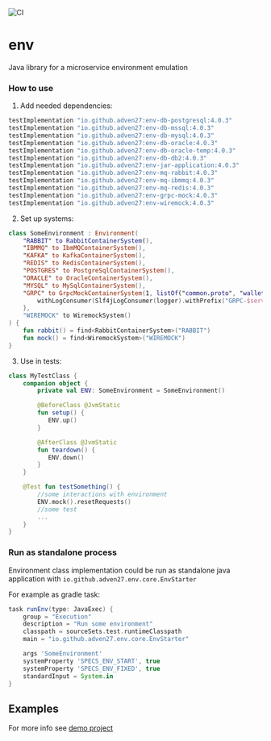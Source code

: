 ![CI](https://github.com/Adven27/env/workflows/CI/badge.svg)

# env

Java library for a microservice environment emulation

### How to use

1. Add needed dependencies:

```groovy
testImplementation "io.github.adven27:env-db-postgresql:4.0.3"
testImplementation "io.github.adven27:env-db-mssql:4.0.3"
testImplementation "io.github.adven27:env-db-mysql:4.0.3"
testImplementation "io.github.adven27:env-db-oracle:4.0.3"
testImplementation "io.github.adven27:env-db-oracle-temp:4.0.3"
testImplementation "io.github.adven27:env-db-db2:4.0.3"
testImplementation "io.github.adven27:env-jar-application:4.0.3"
testImplementation "io.github.adven27:env-mq-rabbit:4.0.3"
testImplementation "io.github.adven27:env-mq-ibmmq:4.0.3"
testImplementation "io.github.adven27:env-mq-redis:4.0.3"
testImplementation "io.github.adven27:env-grpc-mock:4.0.3"
testImplementation "io.github.adven27:env-wiremock:4.0.3"
```

2. Set up systems:

```kotlin
class SomeEnvironment : Environment(
    "RABBIT" to RabbitContainerSystem(),
    "IBMMQ" to IbmMQContainerSystem(),
    "KAFKA" to KafkaContainerSystem(),
    "REDIS" to RedisContainerSystem(),
    "POSTGRES" to PostgreSqlContainerSystem(),
    "ORACLE" to OracleContainerSystem(),
    "MYSQL" to MySqlContainerSystem(),
    "GRPC" to GrpcMockContainerSystem(1, listOf("common.proto", "wallet.proto")).apply {
        withLogConsumer(Slf4jLogConsumer(logger).withPrefix("GRPC-$serviceId"))
    },
    "WIREMOCK" to WiremockSystem()
) {
    fun rabbit() = find<RabbitContainerSystem>("RABBIT")
    fun mock() = find<WiremockSystem>("WIREMOCK")
}
```      

3. Use in tests:

```kotlin 
class MyTestClass {
    companion object {
        private val ENV: SomeEnvironment = SomeEnvironment() 

        @BeforeClass @JvmStatic 
        fun setup() {
           ENV.up()
        }

        @AfterClass @JvmStatic 
        fun teardown() {
           ENV.down()
        }
    }

    @Test fun testSomething() {
        //some interactions with environment
        ENV.mock().resetRequests()
        //some test
        ...
    }
} 
```

### Run as standalone process

Environment class implementation could be run as standalone java application with `io.github.adven27.env.core.EnvStarter`

For example as gradle task:

```groovy
task runEnv(type: JavaExec) {
    group = "Execution"
    description = "Run some environment"
    classpath = sourceSets.test.runtimeClasspath
    main = "io.github.adven27.env.core.EnvStarter"

    args 'SomeEnvironment'
    systemProperty 'SPECS_ENV_START', true
    systemProperty 'SPECS_ENV_FIXED', true
    standardInput = System.in
}
``` 

## Examples

For more info see [demo project](https://github.com/Adven27/service-tests/blob/master/demo/src/test/kotlin/specs/Specs.kt#L51)

